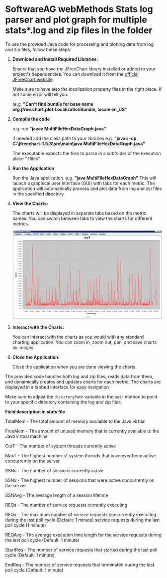 # SoftwareAG webMethods Stats log parser and plot graph for multiple stats*.log and zip files in the folder


To use the provided Java code for processing and plotting data from log and zip files, follow these steps:

1. **Download and Install Required Libraries:**

   Ensure that you have the JFreeChart library installed or added to your project's dependencies. You can download it from the [official JFreeChart website](http://www.jfree.org/jfreechart/).
   
   Make sure to have also the localization property files in the right place. If not some error will tell you.

   (e.g. **"Can't find bundle for base name org.jfree.chart.plot.LocalizationBundle, locale en_US"**

3. **Compile the code**

   e.g. run **"javac MultiFileHexDataGraph.java"**
   
   if needed add the class path to your libraries e.g.  **"javac -cp C:\jfreechart-1.5.3\src\main\java MultiFileHexDataGraph.java"**
   
   The executable expects the files to parse in a subfolder of the execution place ".\\files\" 

5. **Run the Application:**

   Run the Java application. e.g. **"java MultiFileHexDataGraph"**
   This will launch a graphical user interface (GUI) with tabs for each metric. The application will automatically process and plot data from log and zip files in the specified directory.

7. **View the Charts:**

   The charts will be displayed in separate tabs based on the metric names. You can switch between tabs to view the charts for different metrics.

   ![Charts](chart.jpg)

8. **Interact with the Charts:**

   You can interact with the charts as you would with any standard charting application. You can zoom in, zoom out, pan, and save charts as images.

9. **Close the Application:**

   Close the application when you are done viewing the charts.

The provided code handles both log and zip files, reads data from them, and dynamically creates and updates charts for each metric. The charts are displayed in a tabbed interface for easy navigation.

Make sure to adjust the `directoryPath` variable in the `main` method to point to your specific directory containing the log and zip files.

**Field description in stats file**

TotalMem - The total amount of memory available to the Java virtual 

FreeMem - The amount of unused memory that is currently available to the Java virtual machine

CurT - The number of system threads currently active

MaxT - The highest number of system threads that have ever been active concurrently on the server

SSNs - The number of sessions currently active

SSNx - The highest number of sessions that were active concurrently on the server

SSNAvg - The average length of a session lifetime

REQs - The number of service requests currently executing

REQx - The maximum number of service requests concurrently executing during the last poll cycle (Default: 1 minute) service requests during the last poll cycle (1 minute)

REQAvg - The average execution time length for the service requests during the last poll cycle (Default: 1 minute)

StartReq - The number of service requests that started during the last poll cycle (Default: 1 minute)

EndReq - The number of service requests that terminated during the last poll cycle (Default: 1 minute) 
